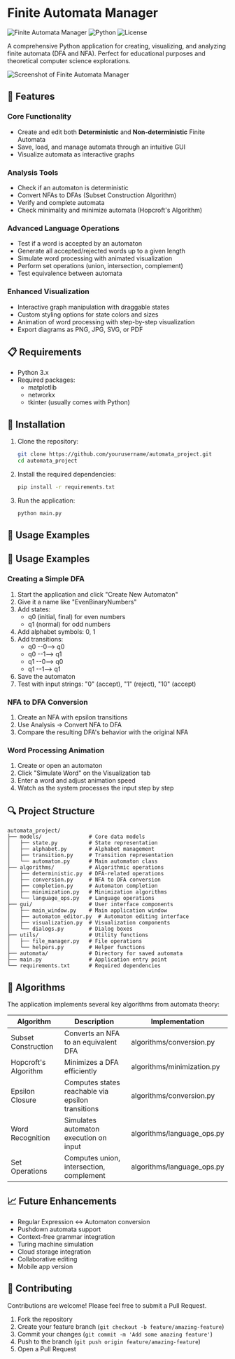 # Finite Automata Manager

![Finite Automata Manager](https://img.shields.io/badge/Version-1.0-blue)
![Python](https://img.shields.io/badge/Python-3.x-green)
![License](https://img.shields.io/badge/License-MIT-yellow)

A comprehensive Python application for creating, visualizing, and analyzing finite automata (DFA and NFA). Perfect for educational purposes and theoretical computer science explorations.

![Screenshot of Finite Automata Manager](screenshots/main_screenshot.png)

## 🌟 Features

### Core Functionality
- Create and edit both **Deterministic** and **Non-deterministic** Finite Automata
- Save, load, and manage automata through an intuitive GUI
- Visualize automata as interactive graphs

### Analysis Tools
- Check if an automaton is deterministic
- Convert NFAs to DFAs (Subset Construction Algorithm)
- Verify and complete automata
- Check minimality and minimize automata (Hopcroft's Algorithm)

### Advanced Language Operations
- Test if a word is accepted by an automaton
- Generate all accepted/rejected words up to a given length
- Simulate word processing with animated visualization
- Perform set operations (union, intersection, complement)
- Test equivalence between automata

### Enhanced Visualization
- Interactive graph manipulation with draggable states
- Custom styling options for state colors and sizes
- Animation of word processing with step-by-step visualization
- Export diagrams as PNG, JPG, SVG, or PDF

## 📋 Requirements

- Python 3.x
- Required packages:
  - matplotlib
  - networkx
  - tkinter (usually comes with Python)

## 🚀 Installation

1. Clone the repository:
   ```bash
   git clone https://github.com/yourusername/automata_project.git
   cd automata_project
    ```
2. Install the required dependencies:
    ```bash 
    pip install -r requirements.txt
    ```

3. Run the application:
    ```bash
    python main.py
    ````

## 📖 Usage Examples

## 📖 Usage Examples

### Creating a Simple DFA
1. Start the application and click "Create New Automaton"
2. Give it a name like "EvenBinaryNumbers"
3. Add states:
    - q0 (initial, final) for even numbers
    - q1 (normal) for odd numbers
4. Add alphabet symbols: 0, 1
5. Add transitions:
    - q0 --0--> q0
    - q0 --1--> q1
    - q1 --0--> q0
    - q1 --1--> q1
6. Save the automaton
7. Test with input strings: "0" (accept), "1" (reject), "10" (accept)

### NFA to DFA Conversion
1. Create an NFA with epsilon transitions
2. Use Analysis -> Convert NFA to DFA
3. Compare the resulting DFA's behavior with the original NFA

### Word Processing Animation
1. Create or open an automaton
2. Click "Simulate Word" on the Visualization tab
3. Enter a word and adjust animation speed
4. Watch as the system processes the input step by step

## 🔍 Project Structure

```
automata_project/
├── models/               # Core data models
│   ├── state.py          # State representation
│   ├── alphabet.py       # Alphabet management
│   ├── transition.py     # Transition representation
│   └── automaton.py      # Main automaton class
├── algorithms/           # Algorithmic operations
│   ├── deterministic.py  # DFA-related operations
│   ├── conversion.py     # NFA to DFA conversion
│   ├── completion.py     # Automaton completion
│   ├── minimization.py   # Minimization algorithms
│   └── language_ops.py   # Language operations
├── gui/                  # User interface components
│   ├── main_window.py    # Main application window
│   ├── automaton_editor.py  # Automaton editing interface
│   ├── visualization.py  # Visualization components
│   └── dialogs.py        # Dialog boxes
├── utils/                # Utility functions
│   ├── file_manager.py   # File operations
│   └── helpers.py        # Helper functions
├── automata/             # Directory for saved automata
├── main.py               # Application entry point
└── requirements.txt      # Required dependencies
```

## 🧮 Algorithms
The application implements several key algorithms from automata theory:

| Algorithm | Description | Implementation |
|-----------|-------------|----------------|
| Subset Construction | Converts an NFA to an equivalent DFA | algorithms/conversion.py |
| Hopcroft's Algorithm | Minimizes a DFA efficiently | algorithms/minimization.py |
| Epsilon Closure | Computes states reachable via epsilon transitions | algorithms/conversion.py |
| Word Recognition | Simulates automaton execution on input | algorithms/language_ops.py |
| Set Operations | Computes union, intersection, complement | algorithms/language_ops.py |

## 📈 Future Enhancements
- Regular Expression ↔ Automaton conversion
- Pushdown automata support
- Context-free grammar integration
- Turing machine simulation
- Cloud storage integration
- Collaborative editing
- Mobile app version

## 🤝 Contributing
Contributions are welcome! Please feel free to submit a Pull Request.

1. Fork the repository
2. Create your feature branch (`git checkout -b feature/amazing-feature`)
3. Commit your changes (`git commit -m 'Add some amazing feature'`)
4. Push to the branch (`git push origin feature/amazing-feature`)
5. Open a Pull Request


